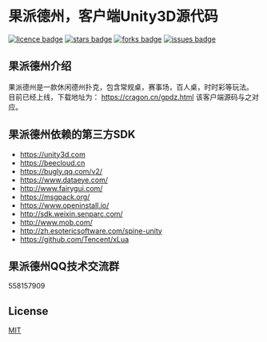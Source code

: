 ﻿# 果派德州，客户端Unity3D源代码
[![licence badge]][licence]
[![stars badge]][stars]
[![forks badge]][forks]
[![issues badge]][issues]

## 果派德州介绍
果派德州是一款休闲德州扑克，包含常规桌，赛事场，百人桌，时时彩等玩法。
目前已经上线，下载地址为：
https://cragon.cn/gpdz.html
该客户端源码与之对应。

## 果派德州依赖的第三方SDK
- https://unity3d.com
- https://beecloud.cn
- https://bugly.qq.com/v2/
- https://www.dataeye.com/
- http://www.fairygui.com/
- https://msgpack.org/
- https://www.openinstall.io/
- http://sdk.weixin.senparc.com/
- http://www.mob.com/
- http://zh.esotericsoftware.com/spine-unity
- https://github.com/Tencent/xLua

## 果派德州QQ技术交流群
558157909

## License
[MIT](/LICENSE)

[licence badge]:https://img.shields.io/badge/license-MIT-blue.svg
[stars badge]:https://img.shields.io/github/stars/CragonGame/CasinosClient.svg
[forks badge]:https://img.shields.io/github/forks/CragonGame/CasinosClient.svg
[issues badge]:https://img.shields.io/github/issues/CragonGame/CasinosClient.svg

[licence]:https://github.com/CragonGame/CasinosClient/blob/master/LICENSE
[stars]:https://github.com/CragonGame/CasinosClient/stargazers
[forks]:https://github.com/CragonGame/CasinosClient/network
[issues]:https://github.com/CragonGame/CasinosClient/issues
